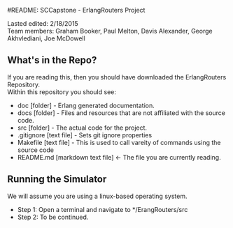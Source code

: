 #README: SCCapstone - ErlangRouters Project

Lasted edited: 2/18/2015  
Team members: Graham Booker, Paul Melton, Davis Alexander, George Akhvlediani, Joe McDowell

## What's in the Repo?

If you are reading this, then you should have downloaded the ErlangRouters Repository.  
Within this repository you should see:  
* doc        [folder] - Erlang generated documentation.
* docs       [folder] - Files and resources that are not affiliated with the source code.
* src        [folder] - The actual code for the project.
* .gitignore [text file] - Sets git ignore properties
* Makefile   [text file] - This is used to call vareity of commands using the source code
* README.md  [markdown text file] <- The file you are currently reading.  

## Running the Simulator
We will assume you are using a linux-based operating system.  
* Step 1: Open a terminal and navigate to */ErangRouters/src
* Step 2: To be continued.
